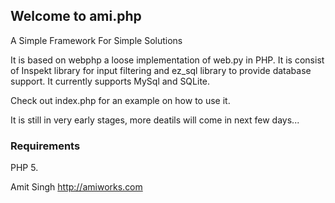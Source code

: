 ## Welcome to ami.php

A Simple Framework For Simple Solutions

It is based on webphp a loose implementation of web.py in PHP. It is consist of Inspekt library for input filtering and ez_sql library to provide database support. It currently supports MySql and SQLite.

Check out index.php for an example on how to use it.

It is still in very early stages, more deatils will come in next few days...

### Requirements
PHP 5.

Amit Singh http://amiworks.com